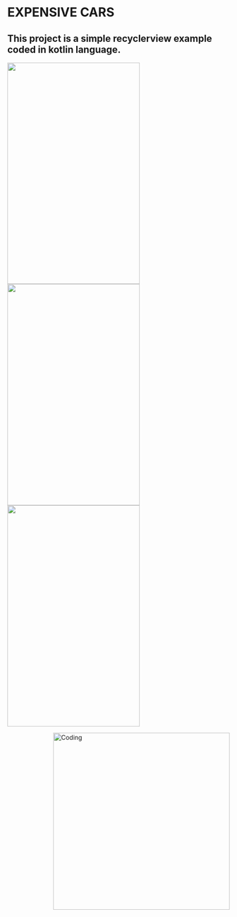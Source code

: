 # EXPENSIVE CARS

## This project is a simple recyclerview example coded in kotlin language.

<p align="left">
<img src="https://swanky.website/PicturesAndGifs/Screenshot1.png" width="300" height="500"/>
<img src="https://swanky.website/PicturesAndGifs/Screenshot2.png" width="300" height="500"/> 
<img src="https://swanky.website/PicturesAndGifs/Screenshot3.png" width="300" height="500"/> 
  
</p>

<img align="right" alt="Coding" width="400" src = "https://swanky.website/PicturesAndGifs/application.gif" />
